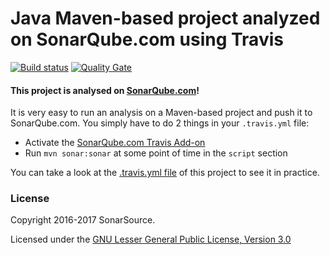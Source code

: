 # Java Maven-based project analyzed on SonarQube.com using Travis

[![Build status](https://travis-ci.org/SonarSource/sq-com_example_java-maven-travis.svg?branch=master)](https://travis-ci.org/SonarSource/sq-com_example_java-maven-travis) [![Quality Gate](https://sonarqube.com/api/badges/gate?key=com.sonarqube.examples:java-maven-travis-project)](https://sonarqube.com/dashboard/index/com.sonarqube.examples:java-maven-travis-project)

#### This project is analysed on [SonarQube.com](https://sonarqube.com)!

It is very easy to run an analysis on a Maven-based project and push it to SonarQube.com.
You simply have to do 2 things in your `.travis.yml` file:
* Activate the [SonarQube.com Travis Add-on](https://docs.travis-ci.com/user/sonarqube/)
* Run `mvn sonar:sonar` at some point of time in the `script` section

You can take a look at the [.travis.yml file](https://github.com/SonarSource/sq-com_example_java-maven-travis/blob/master/.travis.yml) 
of this project to see it in practice.

### License

Copyright 2016-2017 SonarSource.

Licensed under the [GNU Lesser General Public License, Version 3.0](http://www.gnu.org/licenses/lgpl.txt)